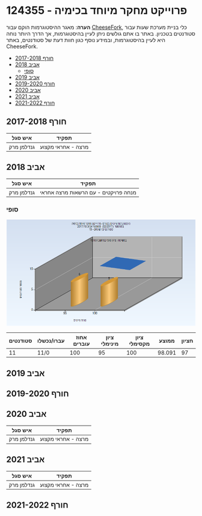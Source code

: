 # 124355 - פרוייקט מחקר מיוחד בכימיה

**הערה**: מאגר ההיסטוגרמות הוקם עבור [CheeseFork](https://cheesefork.cf/), כלי בניית מערכת שעות עבור סטודנטים בטכניון. באתר בו אתם גולשים ניתן לעיין בהיסטוגרמות, אך הדרך היותר נוחה היא לעיין בהיסטוגרמות, ובמידע נוסף כגון חוות דעת של סטודנטים, באתר CheeseFork.

* [חורף 2017-2018](#201701)
* [אביב 2018](#201702)
  * [סופי](#201702-Finals)
* [אביב 2019](#201802)
* [חורף 2019-2020](#201901)
* [אביב 2020](#201902)
* [אביב 2021](#202002)
* [חורף 2021-2022](#202101)

<h2 id="201701">חורף 2017-2018</h2>

| איש סגל | תפקיד |
| ---- | ---- |
| גנדלמן מרק | מרצה - אחראי מקצוע |

<h2 id="201702">אביב 2018</h2>

| איש סגל | תפקיד |
| ---- | ---- |
| גנדלמן מרק | מנחה פרויקטים  - עם הרשאות מרצה אחראי |

<h3 id="201702-Finals">סופי</h3>

![201702 Finals](201702/Finals.png)

| סטודנטים | עברו/נכשלו | אחוז עוברים | ציון מינימלי | ציון מקסימלי | ממוצע | חציון |
| ---- | ---- | ---- | ---- | ---- | ---- | ---- |
| 11 | 11/0 | 100 | 95 | 100 | 98.091 | 97 |

<h2 id="201802">אביב 2019</h2>

<h2 id="201901">חורף 2019-2020</h2>

<h2 id="201902">אביב 2020</h2>

| איש סגל | תפקיד |
| ---- | ---- |
| גנדלמן מרק | מרצה - אחראי מקצוע |

<h2 id="202002">אביב 2021</h2>

| איש סגל | תפקיד |
| ---- | ---- |
| גנדלמן מרק | מרצה - אחראי מקצוע |

<h2 id="202101">חורף 2021-2022</h2>

